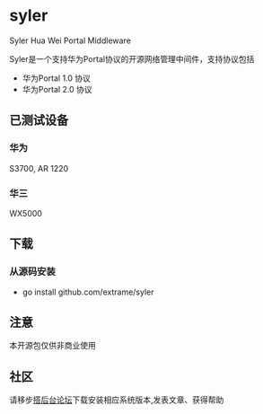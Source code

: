 syler
=====

Syler Hua Wei Portal Middleware

Syler是一个支持华为Portal协议的开源网络管理中间件，支持协议包括

* 华为Portal 1.0 协议
* 华为Portal 2.0 协议

## 已测试设备

### 华为
S3700, AR 1220
### 华三
WX5000

## 下载
### 从源码安装

* go install github.com/extrame/syler

## 注意
本开源包仅供非商业使用

## 社区

请移步[搭后台论坛](http://www.dahoutai.com)下载安装相应系统版本,发表文章、获得帮助